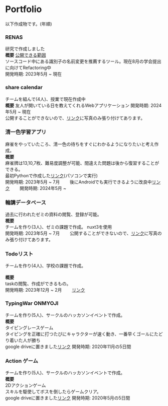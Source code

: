 # Portfolio
以下作成物です。(年順)

### RENAS
研究で作成しました
</br><strong>概要</strong></brc>
[公開できる範囲](https://github.com/doinaoki/RENAS)  
ソースコード中にある識別子の名前変更を推薦するツール。現在8月の学会提出に向けてRefactoring中  
開発時期: 2023年5月 ~ 現在


### share calendar
チームを組んで(4人)、授業で現在作成中  
<strong>概要</strong>
友人が開いている日を教えてくれるWebアプリケーション
開発時期: 2024年5月 ~ 現在  
公開することができないので、[リンク]()に写真のみ張り付けてあります。


### 清一色学習アプリ 
麻雀をやっていたころ、清一色の待ちをすぐにわかるようになりたいと考え作成。
</br><strong>概要</strong></br>
麻雀牌は13,10,7枚、難易度調整が可能、間違えた問題は後から復習することができる。  
最初Pythonで作成した[リンク](https://github.com/doinaoki/mahjong)(パソコンで実行)  
開発時期: 2023年5月 ~ 7月　　
後にAndroidでも実行できるように改良中[リンク](https://github.com/doinaoki/Majong_java)　　
開発時期: 2024年5月 ~　　


### 輪講データベース 
過去に行われたゼミの資料の閲覧、登録が可能。
</br><strong>概要</strong></br>
チームを作り(3人)、ゼミの課題で作成。
nuxt3を使用  
開発時期: 2023年5月 ~ 7月　　
公開することができないので、[リンク]()に写真のみ張り付けてあります。


### Todoリスト
チームを作り(4人)、学校の課題で作成。  
</br><strong>概要</strong></br>
taskの閲覧、作成ができるもの。  
開発時期: 2023年12月 ~ 2月　　
[リンク]()　　


### TypingWar ONMYOJI
チームを作り(5人)、サークルのハッカソンイベントで作成。
</br><strong>概要</strong></br>
タイピングレースゲーム  
タイピングを正確に打つたびにキャラクターが速く動き、一番早くゴールにたどり着いた人が勝ち  
google driveに置きました[リンク](https://drive.google.com/drive/folders/1JlobHbSryzWa_ec7khj8eTWHf5l8xY71)
開発時期: 2020年11月の5日間


### Action ゲーム
チームを作り(5人)、サークルのハッカソンイベントで作成。
</br><strong>概要</strong></br>
2Dアクションゲーム  
スキルを駆使してボスを倒したらゲームクリア。  
google driveに置きました[リンク]()
開発時期: 2020年5月の5日間


